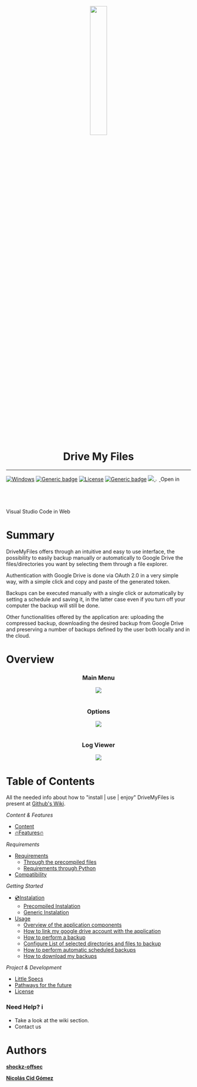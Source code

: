 <div align=center>
<img width="30%" src="https://user-images.githubusercontent.com/67438760/139964840-c2832cff-fbc6-4977-a733-f1c58bf58006.png">
 </div>

<h1 align=center>Drive My Files</h1>

 ***
 
[![Windows](https://svgshare.com/i/ZhY.svg)](https://svgshare.com/i/ZhY.svg)
[![Generic badge](https://img.shields.io/badge/Python-3.9.6-<COLOR>.svg)](https://shields.io/)
[![License](https://img.shields.io/badge/License-Apache_2.0-blue.svg)](https://opensource.org/licenses/Apache-2.0)
[![Generic badge](https://img.shields.io/badge/Version-1.0-<COLOR>.svg)](https://shields.io/)
  <a href="https://github.com/shockz-offsec/DriveMyFiles/wiki">
    <img src="https://img.shields.io/badge/doc-wiki-blue.svg">
  </a>
<a vertical-align="center" href="https://open.vscode.dev/shockz-offsec/DriveMyFiles">
<img width="2%" src="https://upload.wikimedia.org/wikipedia/commons/thumb/9/9a/Visual_Studio_Code_1.35_icon.svg/240px-Visual_Studio_Code_1.35_icon.svg.png" />
</a>Open in Visual Studio Code in Web

# Summary

DriveMyFiles offers through an intuitive and easy to use interface, the possibility to easily backup manually or automatically to Google Drive the files/directories you want by selecting them through a file explorer.

Authentication with Google Drive is done via OAuth 2.0 in a very simple way, with a simple click and copy and paste of the generated token.

Backups can be executed manually with a single click or automatically by setting a schedule and saving it, in the latter case even if you turn off your computer the backup will still be done.

Other functionalities offered by the application are: uploading the compressed backup, downloading the desired backup from Google Drive and preserving a number of backups defined by the user both locally and in the cloud.

# Overview

<h3 align=center>Main Menu</h3>

<div align=center>
<img src="https://user-images.githubusercontent.com/67438760/163284950-dd361e1e-3968-49e9-90b4-63440e3c42d7.png">
 </div>
 
#

<h3 align=center>Options</h3>

<div align=center>
<img src="https://user-images.githubusercontent.com/67438760/163284972-1dc4409e-836b-43d6-81a4-102095ccde78.png">
 </div>
 
#

<h3 align=center>Log Viewer</h3>

<div align=center>
<img src="https://user-images.githubusercontent.com/67438760/163284998-82c3dd06-6e25-4f92-8f35-226e3c754075.png">
 </div>


# Table of Contents

All the needed info about how to "install | use | enjoy" DriveMyFiles is present at [Github's Wiki](https://github.com/shockz-offsec/DriveMyFiles/wiki).

*Content & Features*
* [Content](https://github.com/shockz-offsec/DriveMyFiles/wiki)
* [:fire:Features:fire:](https://github.com/shockz-offsec/DriveMyFiles/wiki/Features)

*Requirements*

* [Requirements](https://github.com/shockz-offsec/DriveMyFiles/wiki/Requirements)
  * [Through the precompiled files](https://github.com/shockz-offsec/DriveMyFiles/wiki/Requirements#through-the-binary)
  * [Requirements through Python](https://github.com/shockz-offsec/DriveMyFiles/wiki/Requirements#requirements-through-python)
* [Compatibility](https://github.com/shockz-offsec/DriveMyFiles/wiki/Compatibility)

*Getting Started*

* [💿Instalation](https://github.com/shockz-offsec/DriveMyFiles/wiki/Instalation)
  * [Precompiled Instalation](https://github.com/shockz-offsec/DriveMyFiles/wiki/Instalation#binary-instalation)
  * [Generic Instalation](https://github.com/shockz-offsec/DriveMyFiles/wiki/Instalation#generic-installation)
* [Usage](https://github.com/shockz-offsec/DriveMyFiles/wiki/Usage)
  * [Overview of the application components](https://github.com/shockz-offsec/DriveMyFiles/wiki/Usage#overview-of-the-application-components)
  * [How to link my google drive account with the application](https://github.com/shockz-offsec/DriveMyFiles/wiki/Usage#how-to-link-my-google-drive-account-with-the-application)
  * [How to perform a backup](https://github.com/shockz-offsec/DriveMyFiles/wiki/Usage#how-to-perform-a-backup)
  * [Configure List of selected directories and files to backup](https://github.com/shockz-offsec/DriveMyFiles/wiki/Usage#configure-list-of-selected-directories-and-files-to-backup)
  * [How to perform automatic scheduled backups](https://github.com/shockz-offsec/DriveMyFiles/wiki/Usage#how-to-perform-automatic-scheduled-backups)
  * [How to download my backups](https://github.com/shockz-offsec/DriveMyFiles/wiki/Usage#how-to-download-my-backups)

*Project & Development*

* [Little Specs](https://github.com/shockz-offsec/DriveMyFiles/wiki/Little-Specs)
* [Pathways for the future](https://github.com/shockz-offsec/DriveMyFiles/wiki/Pathways-for-the-future)
* [License](https://github.com/shockz-offsec/DriveMyFiles/wiki/License)


### Need Help? :information_source:

* Take a look at the wiki section.
* Contact us

# Authors

[**shockz-offsec**](https://github.com/shockz-offsec)

[**Nicolás Cid Gómez**](https://github.com/ncgomez17)
